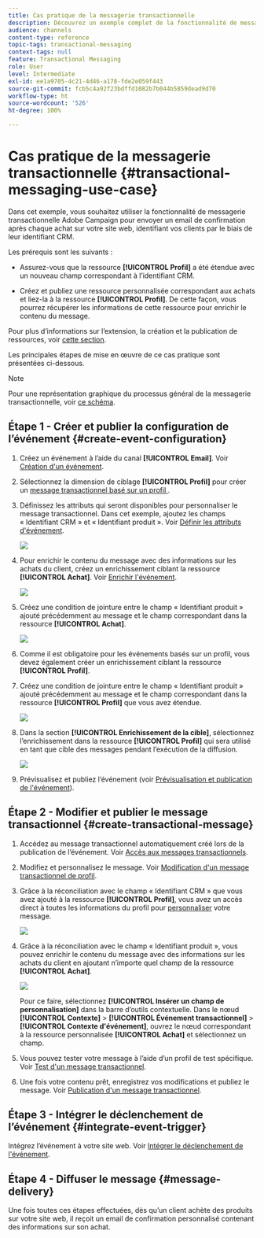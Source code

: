 ```yaml
---
title: Cas pratique de la messagerie transactionnelle
description: Découvrez un exemple complet de la fonctionnalité de messagerie transactionnelle d’Adobe Campaign.
audience: channels
content-type: reference
topic-tags: transactional-messaging
context-tags: null
feature: Transactional Messaging
role: User
level: Intermediate
exl-id: ee1a9705-4c21-4d46-a178-fde2e059f443
source-git-commit: fcb5c4a92f23bdffd1082b7b044b5859dead9d70
workflow-type: ht
source-wordcount: '526'
ht-degree: 100%

---
```


# Cas pratique de la messagerie transactionnelle {#transactional-messaging-use-case}

Dans cet exemple, vous souhaitez utiliser la fonctionnalité de messagerie transactionnelle Adobe Campaign pour envoyer un email de confirmation après chaque achat sur votre site web, identifiant vos clients par le biais de leur identifiant CRM.

Les prérequis sont les suivants :

* Assurez-vous que la ressource **[!UICONTROL Profil]** a été étendue avec un nouveau champ correspondant à l’identifiant CRM.

* Créez et publiez une ressource personnalisée correspondant aux achats et liez-la à la ressource **[!UICONTROL Profil]**. De cette façon, vous pourrez récupérer les informations de cette ressource pour enrichir le contenu du message.

Pour plus d’informations sur l’extension, la création et la publication de ressources, voir [cette section](../../developing/using/key-steps-to-add-a-resource.md).

Les principales étapes de mise en œuvre de ce cas pratique sont présentées ci-dessous.

>[!NOTE]
>
>Pour une représentation graphique du processus général de la messagerie transactionnelle, voir [ce schéma](../../channels/using/getting-started-with-transactional-msg.md#key-steps).

## Étape 1 - Créer et publier la configuration de l’événement {#create-event-configuration}

1. Créez un événement à l’aide du canal **[!UICONTROL Email]**. Voir [Création d&#39;un événement](../../channels/using/configuring-transactional-event.md#creating-an-event).

1. Sélectionnez la dimension de ciblage **[!UICONTROL Profil]** pour créer un [ message transactionnel basé sur un profil ](../../channels/using/configuring-transactional-event.md#profile-based-transactional-messages).

1. Définissez les attributs qui seront disponibles pour personnaliser le message transactionnel. Dans cet exemple, ajoutez les champs « Identifiant CRM » et « Identifiant produit ». Voir [Définir les attributs d&#39;événement](../../channels/using/configuring-transactional-event.md#defining-the-event-attributes).

   ![](assets/message-center_usecase1.png)

1. Pour enrichir le contenu du message avec des informations sur les achats du client, créez un enrichissement ciblant la ressource **[!UICONTROL Achat]**. Voir [Enrichir l&#39;événement](../../channels/using/configuring-transactional-event.md#enriching-the-transactional-message-content).

   ![](assets/message-center_usecase2.png)

1. Créez une condition de jointure entre le champ « Identifiant produit » ajouté précédemment au message et le champ correspondant dans la ressource **[!UICONTROL Achat]**.

   ![](assets/message-center_usecase3.png)

1. Comme il est obligatoire pour les événements basés sur un profil, vous devez également créer un enrichissement ciblant la ressource **[!UICONTROL Profil]**.

1. Créez une condition de jointure entre le champ « Identifiant produit » ajouté précédemment au message et le champ correspondant dans la ressource **[!UICONTROL Profil]** que vous avez étendue. <!--What's the purpose to have created a CRM ID for this event and to have the CRM ID as a join condition? could it be any other field provided you created it in the event?-->

   ![](assets/message-center_usecase4.png)

1. Dans la section **[!UICONTROL Enrichissement de la cible]**, sélectionnez l’enrichissement dans la ressource **[!UICONTROL Profil]** qui sera utilisé en tant que cible des messages pendant l’exécution de la diffusion.

   ![](assets/message-center_usecase5.png)

1. Prévisualisez et publiez l’événement (voir [Prévisualisation et publication de l&#39;événement](../../channels/using/publishing-transactional-event.md#previewing-and-publishing-the-event)).

## Étape 2 - Modifier et publier le message transactionnel {#create-transactional-message}

1. Accédez au message transactionnel automatiquement créé lors de la publication de l’événement. Voir [Accès aux messages transactionnels](../../channels/using/editing-transactional-message.md#accessing-transactional-messages).

1. Modifiez et personnalisez le message. Voir [Modification d&#39;un message transactionnel de profil](../../channels/using/editing-transactional-message.md#editing-profile-transactional-message).

1. Grâce à la réconciliation avec le champ « Identifiant CRM » que vous avez ajouté à la ressource **[!UICONTROL Profil]**, vous avez un accès direct à toutes les informations du profil pour [personnaliser](../../designing/using/personalization.md#inserting-a-personalization-field) votre message.

   ![](assets/message-center_usecase6.png)

1. Grâce à la réconciliation avec le champ « Identifiant produit », vous pouvez enrichir le contenu du message avec des informations sur les achats du client en ajoutant n’importe quel champ de la ressource **[!UICONTROL Achat]**.

   ![](assets/message-center_usecase7.png)

   Pour ce faire, sélectionnez **[!UICONTROL Insérer un champ de personnalisation]** dans la barre d’outils contextuelle. Dans le nœud **[!UICONTROL Contexte]** > **[!UICONTROL Événement transactionnel]** > **[!UICONTROL Contexte d&#39;événement]**, ouvrez le nœud correspondant à la ressource personnalisée **[!UICONTROL Achat]** et sélectionnez un champ.

1. Vous pouvez tester votre message à l’aide d’un profil de test spécifique. Voir [Test d&#39;un message transactionnel](../../channels/using/testing-transactional-message.md#testing-a-transactional-message).

1. Une fois votre contenu prêt, enregistrez vos modifications et publiez le message. Voir [Publication d&#39;un message transactionnel](../../channels/using/publishing-transactional-message.md#publishing-a-transactional-message).

## Étape 3 - Intégrer le déclenchement de l’événement {#integrate-event-trigger}

Intégrez l’événement à votre site web. Voir [Intégrer le déclenchement de l&#39;événement](../../channels/using/getting-started-with-transactional-msg.md#integrate-event-trigger).

## Étape 4 - Diffuser le message {#message-delivery}

Une fois toutes ces étapes effectuées, dès qu’un client achète des produits sur votre site web, il reçoit un email de confirmation personnalisé contenant des informations sur son achat.
